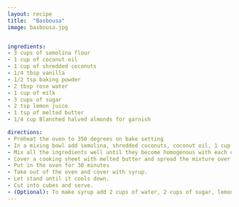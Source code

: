 ```yaml
---
layout: recipe
title:  "Basbousa"
image: basbousa.jpg


ingredients:
- 3 cups of semolina flour
- 1 cup of coconut oil
- 1 cup of shredded coconuts
- 1/4 tbsp vanilla
- 1/2 tsp baking powder
- 2 tbsp rose water
- 1 cup of milk
- 3 cups of sugar
- 2 tsp lemon juice
- 1 tsp of melted butter
- 1/4 cup Blanched halved almonds for garnish

directions:
- Preheat the oven to 350 degrees on bake setting
- In a mixing bowl add semolina, shredded coconuts, coconut oil, 1 cup of sugar, milk, baking powder, and vanilla.
- Mix all the ingredients well until they become homogenous with each other
- Cover a cooking sheet with melted butter and spread the mixture over the cooking sheet
- Put in the oven for 30 minutes
- Take out of the oven and cover with syrup.
- Let stand until it cools down.
- Cut into cubes and serve.
- (Optional): To make syrup add 2 cups of water, 2 cups of sugar, lemon juice, and leave it on fire for 5 minutes
---
```

